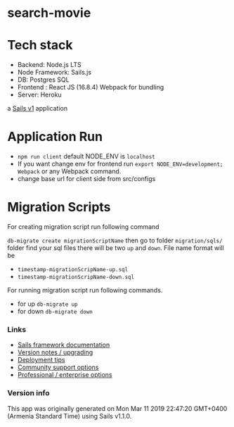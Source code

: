 # search-movie

# Tech stack
* Backend: Node.js LTS
* Node Framework: Sails.js
* DB: Postgres SQL
* Frontend : React JS (16.8.4) Webpack for bundling
* Server: Heroku

a [Sails v1](https://sailsjs.com) application

# Application Run

* `npm run client` default NODE_ENV is `localhost`
* If you want change env for frontend run `export NODE_ENV=development; Webpack` or any Webpack command.
* change base url for client side from src/configs

# Migration Scripts

For creating migration script run following command

`db-migrate create migrationScriptName` then go to folder `migration/sqls/` folder find
your sql files there will be two `up` and `down`. File name format will be
* `timestamp-migrationScripName-up.sql`
* `timestamp-migrationScripName-down.sql`

For running migration script run following commands.
* for up `db-migrate up`
* for down `db-migrate down`


### Links

+ [Sails framework documentation](https://sailsjs.com/get-started)
+ [Version notes / upgrading](https://sailsjs.com/documentation/upgrading)
+ [Deployment tips](https://sailsjs.com/documentation/concepts/deployment)
+ [Community support options](https://sailsjs.com/support)
+ [Professional / enterprise options](https://sailsjs.com/enterprise)


### Version info

This app was originally generated on Mon Mar 11 2019 22:47:20 GMT+0400 (Armenia Standard Time) using Sails v1.1.0.

<!-- Internally, Sails used [`sails-generate@1.16.6`](https://github.com/balderdashy/sails-generate/tree/v1.16.6/lib/core-generators/new). -->



<!--
Note:  Generators are usually run using the globally-installed `sails` CLI (command-line interface).  This CLI version is _environment-specific_ rather than app-specific, thus over time, as a project's dependencies are upgraded or the project is worked on by different developers on different computers using different versions of Node.js, the Sails dependency in its package.json file may differ from the globally-installed Sails CLI release it was originally generated with.  (Be sure to always check out the relevant [upgrading guides](https://sailsjs.com/upgrading) before upgrading the version of Sails used by your app.  If you're stuck, [get help here](https://sailsjs.com/support).)
-->

